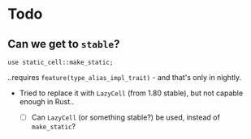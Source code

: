 # Todo

## Can we get to `stable`?

```
use static_cell::make_static;
```

..requires `feature(type_alias_impl_trait)` - and that's only in nightly.

- Tried to replace it with `LazyCell` (from 1.80 stable), but not capable enough in Rust..

   - [ ] Can `LazyCell` (or something stable?) be used, instead of `make_static`?

